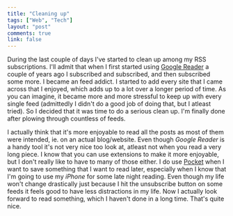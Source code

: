 ```yaml
---
title: "Cleaning up"
tags: ["Web", "Tech"]
layout: "post"
comments: true
link: false
---
```


During the last couple of days I've started to clean up among my RSS subscriptions. I'll admit that when I first started using [Google Reader](http://www.google.com/reader) a couple of years ago I subscribed and subscribed, and then subscribed some more. I became an feed addict. I started to add every site that I came across that I enjoyed, which adds up to a lot over a longer period of time. As you can imagine, it became more and more stressful to keep up with every single feed (admittedly I didn't do a good job of doing that, but I atleast tried). So I decided that it was time to do a serious clean up. I'm finally done after plowing through countless of feeds.

I actually think that it's more enjoyable to read all the posts as most of them were intended, ie. on an actual blog/website. Even though *Google Reader* is a handy tool it's not very nice too look at, atleast not when you read a very long piece. I know that you can use extensions to make it more enjoyable, but I don't really like to have to many of those either. I do use [Pocket](http://wwww.getpocket.com/) when I want to save something that I want to read later, especially when I know that I'm going to use my *iPhone* for some late night reading. Even though my life won't change drastically just because I hit the unsubscribe button on some feeds it feels good to have less distractions in my life. Now I actually look forward to read something, which I haven't done in a long time. That's quite nice.
